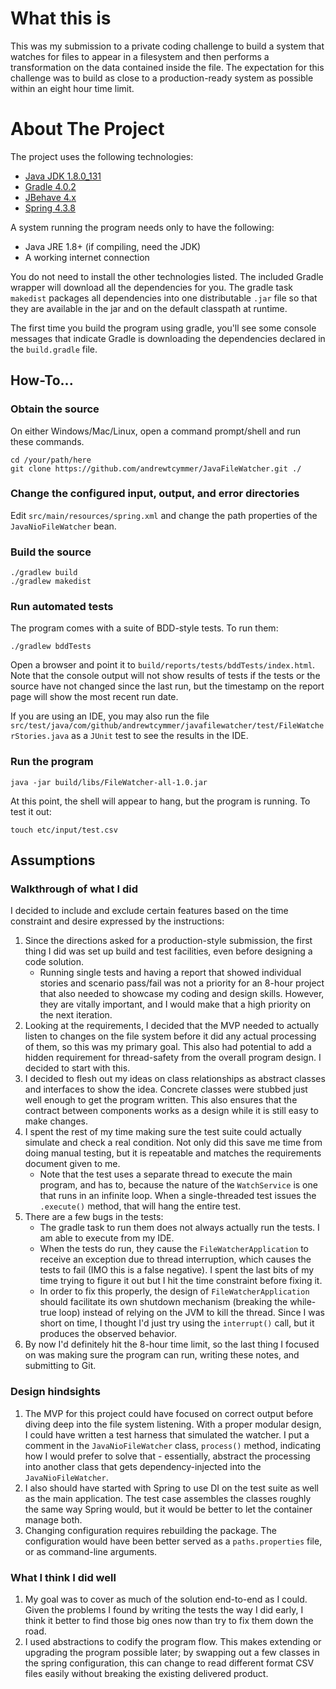 # What this is #
This was my submission to a private coding challenge to build a system that watches for files to appear in a filesystem and then performs a transformation on the data contained inside the file. The expectation for this challenge was to build as close to a production-ready system as possible within an eight hour time limit.    

# About The Project #
The project uses the following technologies:
- [Java JDK 1.8.0_131](http://www.oracle.com/technetwork/java/javase/downloads/jdk8-downloads-2133151.html)
- [Gradle 4.0.2](https://gradle.org/)
- [JBehave 4.x](http://jbehave.org/)
- [Spring 4.3.8](https://spring.io/)

A system running the program needs only to have the following:
- Java JRE 1.8+  (if compiling, need the JDK)
- A working internet connection

You do not need to install the other technologies listed. The included Gradle wrapper will download all the dependencies for you. The gradle task `makedist` packages all dependencies into one distributable `.jar` file so that they are available in the jar and on the default classpath at runtime.  

The first time you build the program using gradle, you'll see some console messages that indicate Gradle is downloading the dependencies declared in the `build.gradle` file.  

## How-To...

### Obtain the source
On either Windows/Mac/Linux, open a command prompt/shell and run these commands.

    cd /your/path/here
    git clone https://github.com/andrewtcymmer/JavaFileWatcher.git ./
    
### Change the configured input, output, and error directories
Edit `src/main/resources/spring.xml` and change the path properties of the `JavaNioFileWatcher` bean.  

### Build the source

    ./gradlew build
    ./gradlew makedist

### Run automated tests
The program comes with a suite of BDD-style tests. To run them:  

    ./gradlew bddTests
    
Open a browser and point it to `build/reports/tests/bddTests/index.html`.  Note that the console output will not show results of tests if the tests or the source have not changed since the last run, but the timestamp on the report page will show the most recent run date.  

If you are using an IDE, you may also run the file `src/test/java/com/github/andrewtcymmer/javafilewatcher/test/FileWatcherStories.java` as a `JUnit` test to see the results in the IDE.  

### Run the program

    java -jar build/libs/FileWatcher-all-1.0.jar
    
At this point, the shell will appear to hang, but the program is running. To test it out:  

    touch etc/input/test.csv
    


## Assumptions
### Walkthrough of what I did
I decided to include and exclude certain features based on the time constraint and desire expressed by the instructions:  
  1. Since the directions asked for a production-style submission, the first thing I did was set up build and test facilities, even before designing a code solution.
      - Running single tests and having a report that showed individual stories and scenario pass/fail was not a priority for an 8-hour project that also needed to showcase my coding and design skills. However, they are vitally important, and I would make that a high priority on the next iteration.
  1. Looking at the requirements, I decided that the MVP needed to actually listen to changes on the file system before it did any actual processing of them, so this was my primary goal. This also had potential to add a hidden requirement for thread-safety from the overall program design. I decided to start with this. 
  1. I decided to flesh out my ideas on class relationships as abstract classes and interfaces to show the idea. Concrete classes were stubbed just well enough to get the program written. This also ensures that the contract between components works as a design while it is still easy to make changes.
  1. I spent the rest of my time making sure the test suite could actually simulate and check a real condition. Not only did this save me time from doing manual testing, but it is repeatable and matches the requirements document given to me.
      - Note that the test uses a separate thread to execute the main program, and has to, because the nature of the `WatchService` is one that runs in an infinite loop. When a single-threaded test issues the `.execute()` method, that will hang the entire test.
  1. There are a few bugs in the tests:
      - The gradle task to run them does not always actually run the tests. I am able to execute from my IDE.
      - When the tests do run, they cause the `FileWatcherApplication` to receive an exception due to thread interruption, which causes the tests to fail (IMO this is a false negative). I spent the last bits of my time trying to figure it out but I hit the time constraint before fixing it. 
      - In order to fix this properly, the design of `FileWatcherApplication` should facilitate its own shutdown mechanism (breaking the while-true loop) instead of relying on the JVM to kill the thread. Since I was short on time, I thought I'd just try using the `interrupt()` call, but it produces the observed behavior.
  1. By now I'd definitely hit the 8-hour time limit, so the last thing I focused on was making sure the program can run, writing these notes, and submitting to Git.

### Design hindsights
  1. The MVP for this project could have focused on correct output before diving deep into the file system listening. With a proper modular design, I could have written a test harness that simulated the watcher. I put a comment in the `JavaNioFileWatcher` class, `process()` method, indicating how I would prefer to solve that - essentially, abstract the processing into another class that gets dependency-injected into the `JavaNioFileWatcher`.
  1. I also should have started with Spring to use DI on the test suite as well as the main application. The test case assembles the classes roughly the same way Spring would, but it would be better to let the container manage both.
  1. Changing configuration requires rebuilding the package. The configuration would have been better served as a `paths.properties` file, or as command-line arguments.

### What I think I did well
  1. My goal was to cover as much of the solution end-to-end as I could. Given the problems I found by writing the tests the way I did early, I think it better to find those big ones now than try to fix them down the road.
  1. I used abstractions to codify the program flow. This makes extending or upgrading the program possible later; by swapping out a few classes in the spring configuration, this can change to read different format CSV files easily without breaking the existing delivered product.
